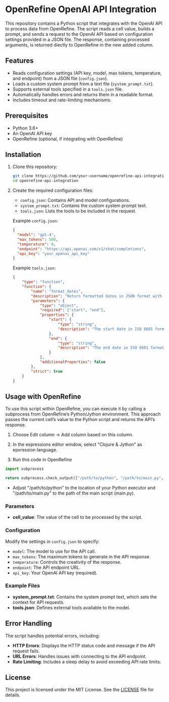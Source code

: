 
# OpenRefine OpenAI API Integration

This repository contains a Python script that integrates with the OpenAI API to process data from OpenRefine. The script reads a cell value, builds a prompt, and sends a request to the OpenAI API based on configuration settings provided in a JSON file. The response, containing processed arguments, is returned diectly to OpenRefine in the new added column. 

## Features

- Reads configuration settings (API key, model, max tokens, temperature, and endpoint) from a JSON file (`config.json`).
- Loads a custom system prompt from a text file (`system_prompt.txt`).
- Supports external tools specified in a `tools.json` file.
- Automatically handles errors and returns them in a readable format.
- Includes timeout and rate-limiting mechanisms.

## Prerequisites

- Python 3.6+
- An OpenAI API key
- OpenRefine (optional, if integrating with OpenRefine)

## Installation

1. Clone this repository:

    ```bash
    git clone https://github.com/your-username/openrefine-api-integration.git
    cd openrefine-api-integration
    ```
2. Create the required configuration files:

    - `config.json`: Contains API and model configurations.
    - `system_prompt.txt`: Contains the custom system prompt text.
    - `tools.json`: Lists the tools to be included in the request.

    Example `config.json`:

    ```json
    {
      "model": "gpt-4",
      "max_tokens": 500,
      "temperature": 0,
      "endpoint": "https://api.openai.com/v1/chat/completions",
      "api_key": "your_openai_api_key"
    }
    ```

    Example `tools.json`:

    ```json
    {
        "type": "function",
        "function": {
            "name": "format_dates",
            "description": "Return formatted dates in JSON format with 'start' and 'end' following ISO 8601 format.",
            "parameters": {
                "type": "object",
                "required": ["start", "end"],
                "properties": {
                    "start": {
                        "type": "string",
                        "description": "The start date in ISO 8601 format."
                    },
                    "end": {
                        "type": "string",
                        "description": "The end date in ISO 8601 format."
                    }
                },
                "additionalProperties": false
            },
            "strict": true
        }
    }
    ```

## Usage with OpenRefine

To use this script within OpenRefine, you can execute it by calling a subprocess from OpenRefine’s Python/Jython environment. This approach passes the current cell’s value to the Python script and returns the API’s response.

1. Choose Edit column → Add column based on this column.

2. In the expressions editor window, select "Clojure & Jython" as epxression language.

3. Run this code in OpenRefine

```python
import subprocess

return subprocess.check_output(["/path/to/python", "/path/to/main.py", value.encode("utf-8")])
```

- Adjust "/path/to/python" to the location of your Python executor and "/path/to/main.py" to the path of the main script (main.py).

### Parameters

- **cell_value**: The value of the cell to be processed by the script.

### Configuration

Modify the settings in `config.json` to specify:

- `model`: The model to use for the API call.
- `max_tokens`: The maximum tokens to generate in the API response.
- `temperature`: Controls the creativity of the response.
- `endpoint`: The API endpoint URL.
- `api_key`: Your OpenAI API key (required).

### Example Files

- **system_prompt.txt**: Contains the system prompt text, which sets the context for API requests.
- **tools.json**: Defines external tools available to the model.

## Error Handling

The script handles potential errors, including:

- **HTTP Errors**: Displays the HTTP status code and message if the API request fails.
- **URL Errors**: Handles issues with connecting to the API endpoint.
- **Rate Limiting**: Includes a sleep delay to avoid exceeding API rate limits.

## License

This project is licensed under the MIT License. See the [LICENSE](LICENSE) file for details.